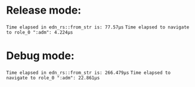 # Release mode:
`Time elapsed in edn_rs::from_str is: 77.57µs`
`Time elapsed to navigate to role_0 ":adm": 4.224µs`

# Debug mode:
`Time elapsed in edn_rs::from_str is: 266.479µs`
`Time elapsed to navigate to role_0 ":adm": 22.861µs`